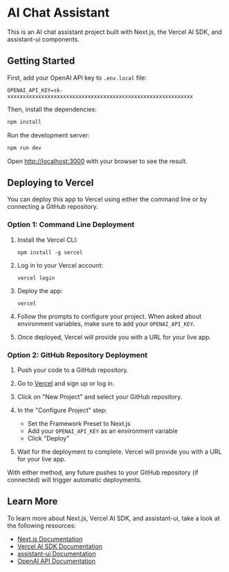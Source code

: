 # AI Chat Assistant

This is an AI chat assistant project built with Next.js, the Vercel AI SDK, and assistant-ui components.

## Getting Started

First, add your OpenAI API key to `.env.local` file:

```
OPENAI_API_KEY=sk-xxxxxxxxxxxxxxxxxxxxxxxxxxxxxxxxxxxxxxxxxxxxxxxxxxxxxxxxxxxx
```

Then, install the dependencies:

```bash
npm install
```

Run the development server:

```bash
npm run dev
```

Open [http://localhost:3000](http://localhost:3000) with your browser to see the result.

## Deploying to Vercel

You can deploy this app to Vercel using either the command line or by connecting a GitHub repository.

### Option 1: Command Line Deployment

1. Install the Vercel CLI:
   ```
   npm install -g vercel
   ```

2. Log in to your Vercel account:
   ```
   vercel login
   ```

3. Deploy the app:
   ```
   vercel
   ```

4. Follow the prompts to configure your project. When asked about environment variables, make sure to add your `OPENAI_API_KEY`.

5. Once deployed, Vercel will provide you with a URL for your live app.

### Option 2: GitHub Repository Deployment

1. Push your code to a GitHub repository.

2. Go to [Vercel](https://vercel.com) and sign up or log in.

3. Click on "New Project" and select your GitHub repository.

4. In the "Configure Project" step:
   - Set the Framework Preset to Next.js
   - Add your `OPENAI_API_KEY` as an environment variable
   - Click "Deploy"

5. Wait for the deployment to complete. Vercel will provide you with a URL for your live app.

With either method, any future pushes to your GitHub repository (if connected) will trigger automatic deployments.

## Learn More

To learn more about Next.js, Vercel AI SDK, and assistant-ui, take a look at the following resources:

- [Next.js Documentation](https://nextjs.org/docs)
- [Vercel AI SDK Documentation](https://sdk.vercel.ai/docs)
- [assistant-ui Documentation](https://www.assistant-ui.com/docs)
- [OpenAI API Documentation](https://platform.openai.com/docs/api-reference)
